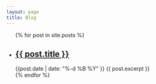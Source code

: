 ```yaml
---
layout: page
title: Blog
---
```



<div class="post-list">
<ul>
  {% for post in site.posts %}
    <li>
      <h2 class='post-title'><a href="{{ post.url }}">{{ post.title }}</a></h2>
	  <span class="post-date">{{post.date | date: "%-d %B %Y" }}</span>
      {{ post.excerpt }}
    </li>
  {% endfor %}
</ul>
</div>
